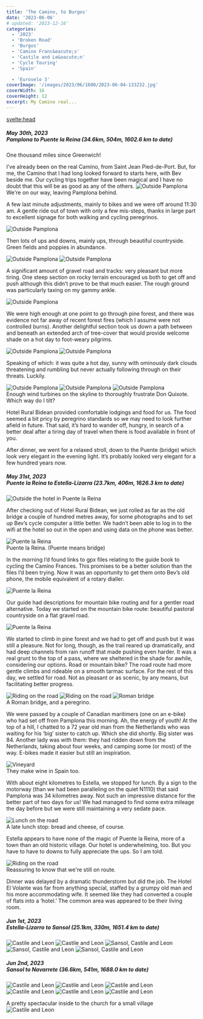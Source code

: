 ```yaml
---
title: 'The Camino, to Burgos'
date: '2023-06-06'
# updated: '2023-12-16'
categories:
  - '2023'
  - 'Broken Road'
  - 'Burgos'
  - 'Camino Franc&eacute;s'
  - 'Castile and Le&oacute;n'
  - 'Cycle Touring'
  - 'Spain'

  - 'Eurovelo 3'
coverImage: '/images/2023/06/1600/2023-06-04-133232.jpg'
coverWidth: 16
coverHeight: 12
excerpt: My Camino real...
---
```


<svelte:head>

<title>
Camino, to Burgos
</title>
</svelte:head>

<script>
	import Callout from '$lib/components/Callout.svelte'
</script>

<section class="card">
  <h5>
    May 30th, 2023
    <br /> Pamplona to Puente la Reina
    (34.6km, 504m, 1602.6 km to date)
  </h5>
  <p>One thousand miles since Greenwich!</p>
  <Callout>I’ve already been on the real Camino, from Saint Jean Pied-de-Port. But, for me, the Camino that I had long looked forward to starts here, with Bev beside me. Our cycling trips together have been magical and I have no doubt that this will be as good as any of the others.</Callout>
  <img alt="Outside Pamplona" src="/images/2023/05/1600/2023-05-30-124434.jpg" />
  <div class="caption">We're on our way, leaving Pamplona behind.</div>
  <p>A few last minute adjustments, mainly to bikes and we were off around 11:30 am. A gentle ride out of town with only a few mis-steps, thanks in large part to excellent signage for both walking and cycling peregrinos.</p>
  <img alt="Outside Pamplona" src="/images/2023/05/1600/2023-05-30-130243.jpg" />
  <p>Then lots of ups and downs, mainly ups, through beautiful countryside. Green fields and poppies in abundance.</p>
  <img alt="Outside Pamplona" src="/images/2023/05/1600/2023-05-30-141842.jpg" />
  <img alt="Outside Pamplona" src="/images/2023/05/1600/2023-05-30-145240.jpg" />
  <p>A significant amount of gravel road and tracks: very pleasant but more tiring. One steep section on rocky terrain encouraged us both to get off and push although this didn’t prove to be that much easier. The rough ground was particularly taxing on my gammy ankle.</p>
  <img alt="Outside Pamplona" src="/images/2023/05/1600/2023-05-30-150941.jpg" />
  <p>We were high enough at one point to go through pine forest, and there was evidence not far away of recent forest fires (which I assume were not controlled burns). Another delightful section took us down a path between and beneath an extended arch of tree-cover that would provide welcome shade on a hot day to foot-weary pilgrims.</p>
  <img alt="Outside Pamplona" src="/images/2023/05/1600/2023-05-30-152427.jpg" /> 
  <img alt="Outside Pamplona" src="/images/2023/05/1600/2023-05-30-152453.jpg" /> 
  
  <p>Speaking of which: it was quite a hot day, sunny with ominously dark clouds threatening and rumbling but never actually following through on their threats. Luckily.</p>
  <img alt="Outside Pamplona" src="/images/2023/05/1600/2023-05-30-161415.jpg" />
  <img alt="Outside Pamplona" src="/images/2023/05/1600/2023-05-30-162728.jpg" />
  <img alt="Outside Pamplona" src="/images/2023/05/1600/2023-05-30-162748.jpg" />
  <div class="caption">Enough wind turbines on the skyline to thoroughly frustrate Don Quixote. Which way do I tilt?</div>
  <p>Hotel Rural Bidean provided comfortable lodgings and food for us. The food seemed a bit pricy by peregrino standards so we may need to look further afield in future. That said, it’s hard to wander off, hungry, in search of a better deal after a tiring day of travel when there is food available in front of you.</p>
  <p>After dinner, we went for a relaxed stroll, down to the Puente (bridge) which look very elegant in the evening light. It’s probably looked very elegant for a few hundred years now.</p>   
</section>

<section class="card">
  <h5>
    May 31st, 2023
    <br /> Puente la Reina to Estella-Lizarra
    (23.7km, 406m, 1626.3 km to date)
  </h5>
  <img alt="Outside the hotel in Puente la Reina" src="/images/2023/05/1600/2023-05-31-101413.jpg" />
  <p>After checking out of Hotel Rural Bidean, we just rolled as far as the old bridge a couple of hundred metres away, for some photographs and to set up Bev’s cycle computer a little better. We hadn’t been able to log in to the wifi at the hotel so out in the open and using data on the phone was better.</p>
  <img alt="Puente la Reina" src="/images/2023/05/1600/2023-05-31-102835.jpg" />
  <div class="caption">Puente la Reina. (Puente means bridge)</div>
  <p>In the morning I’d found links to gpx files relating to the guide book to cycling the Camino Frances. This promises to be a better solution than the files I’d been trying. Now it was an opportunity to get them onto Bev’s old phone, the mobile equivalent of a rotary dialler.</p>
  <img alt="Puente la Reina" src="/images/2023/05/1600/2023-05-31-104145.jpg" />
  <p>Our guide had descriptions for mountain bike routing and for a gentler road alternative. Today we started on the mountain bike route: beautiful pastoral countryside on a flat gravel road. </p>
  <img alt="Puente la Reina" src="/images/2023/05/1600/2023-05-31-105559.jpg" />
  <p>We started to climb in pine forest and we had to get off and push but it was still a pleasure. Not for long, though, as the trail reared up dramatically, and had deep channels from rain runoff that made pushing even harder. It was a real grunt to the top of a pass, where we sheltered in the shade for awhile, considering our options. Road or mountain bike? The road route had more gentle climbs and rideable on a smooth tarmac surface. For the rest of this day, we settled for road. Not as pleasant or as scenic, by any means, but facilitating better progress.</p>
  <img alt="Riding on the road" src="/images/2023/05/1600/2023-05-31-131257.jpg" />
  <img alt="Riding on the road" src="/images/2023/05/1600/2023-05-31-131824.jpg" />
  <img alt="Roman bridge" src="/images/2023/05/1600/2023-05-31-135941.jpg" />
  <div class="caption">A Roman bridge, and a peregrino.</div>
  <p>We were passed by a couple of Canadian maritimers (one on an e-bike) who had set off from Pamplona this morning. Ah, the energy of youth! At the top of a hill, I chatted to a 72 year old man from the Netherlands who was waiting for his ‘big’ sister to catch up. Which she did shortly. Big sister was 84. Another lady was with them: they had ridden down from the Netherlands, taking about four weeks, and camping some (or most) of the way. E-bikes made it easier but still an inspiration.</p>
  <img alt="Vineyard" src="/images/2023/05/1600/2023-05-31-150843.jpg" />
  <div class="caption">They make wine in Spain too.</div>
  <p>With about eight kilometres to Estella, we stopped for lunch. By a sign to the motorway (than we had been paralleling on the quiet N1110) that said Pamplona was 34 kilometres away. Not such an impressive distance for the better part of two days for us! We had managed to find some extra mileage the day before but we were still maintaining a very sedate pace.</p>
  <img alt="Lunch on the road" src="/images/2023/05/1600/2023-05-31-151455.jpg" />
  <div class="caption">A late lunch stop: bread and cheese, of course.</div>
  <p>Estella appears to have none of the magic of Puente la Reina, more of a town than an old historic village. Our hotel is underwhelming, too. But you have to have to downs to fully appreciate the ups. So I am told.</p>
  <img alt="Riding on the road" src="/images/2023/05/1600/2023-05-31-163037.jpg" />
  <div class="caption">Reassuring to know that we're still on route.</div>
  <p>Dinner was delayed by a dramatic thunderstorm but did the job. The Hotel El Volante was far from anything special, staffed by a grumpy old man and his more accommodating wife. It seemed like they had converted a couple of flats into a ‘hotel.’ The common area was appeared to be their living room.</p>
</section>

<section class="card">
  <h5>
    Jun 1st, 2023
    <br /> Estella-Lizarro to Sansol
    (25.1km, 330m, 1651.4 km to date)
  </h5>
  <p></p>
  <img alt="Castile and Leon" src="/images/2023/06/1600/2023-06-01-123536.jpg" />
  <img alt="Castile and Leon" src="/images/2023/06/1600/2023-06-01-170032.jpg" />
  <img alt="Sansol, Castile and Leon" src="/images/2023/06/1600/2023-06-01-183629.jpg" />
  <img alt="Sansol, Castile and Leon" src="/images/2023/06/1600/2023-06-01-183654.jpg" />
  <img alt="Sansol, Castile and Leon" src="/images/2023/06/1600/2023-06-01-183750.jpg" />
  </section>

  <section class="card">
  <h5>
    Jun 2nd, 2023
    <br /> Sansol to Navarrete
    (36.6km, 541m, 1688.0 km to date)
    
  </h5>
  <p/>
  <img alt="Castile and Leon" src="/images/2023/06/1600/2023-06-02-142056.jpg" />
  <img alt="Castile and Leon" src="/images/2023/06/1600/2023-06-02-165708.jpg" />
  <img alt="Castile and Leon" src="/images/2023/06/1600/2023-06-02-170952.jpg" />
  <img alt="Castile and Leon" src="/images/2023/06/1600/2023-06-02-180422.jpg" />
  <img alt="Castile and Leon" src="/images/2023/06/1600/2023-06-02-180808.jpg" />
  <img alt="Castile and Leon" src="/images/2023/06/1600/2023-06-02-181929.jpg" />
  <div class="caption">A pretty spectacular inside to the church for a small village</div>
  <img alt="Castile and Leon" src="/images/2023/06/1600/2023-06-02-182206.jpg" />
 
  
  </section>
